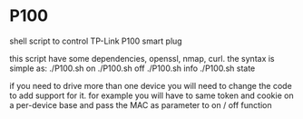 # P100
shell script to control TP-Link P100 smart plug

this script have some dependencies, openssl, nmap, curl.
the syntax is simple as:
./P100.sh on
./P100.sh off
./P100.sh info
./P100.sh state

if you need to drive more than one device you will need to change the code to add support for it.
for example you will have to same token and cookie on a per-device base and pass the MAC as parameter
to on / off function
